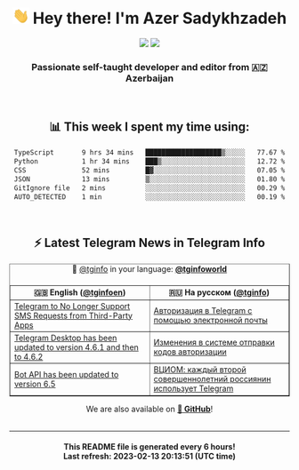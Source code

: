 <div align="center">
	<div>
		<h1>
      <img src="./assets/hi.gif" width="30px"> Hey there! I'm Azer Sadykhzadeh
    </h1>
    <img height="18" src="https://komarev.com/ghpvc/?username=sadykhzadeh&label=Views&color=2081c1&style=flat-square" />
		<a href="https://wakatime.com/@Azer"> <img height="18" src="https://wakatime.com/badge/user/f80ae27a-c328-426f-a381-bc84136e2dd6.svg" /> </a>
    <h3>
      Passionate self-taught developer and editor from 🇦🇿 Azerbaijan
    </h3>
  </div>
  <br>

<h2>📊 This week I spent my time using:</h2>

<!--START_SECTION:waka-->

```text
TypeScript       9 hrs 34 mins   ███████████████████▒░░░░░   77.67 %
Python           1 hr 34 mins    ███▒░░░░░░░░░░░░░░░░░░░░░   12.72 %
CSS              52 mins         █▓░░░░░░░░░░░░░░░░░░░░░░░   07.05 %
JSON             13 mins         ▒░░░░░░░░░░░░░░░░░░░░░░░░   01.80 %
GitIgnore file   2 mins          ░░░░░░░░░░░░░░░░░░░░░░░░░   00.29 %
AUTO_DETECTED    1 min           ░░░░░░░░░░░░░░░░░░░░░░░░░   00.19 %
```

<!--END_SECTION:waka-->

<br>

<h2>⚡️ Latest Telegram News in Telegram Info</h2>
  <table border>
		<tr>
			<th width="50%">🇬🇧 English (<a href="https://t.me/tginfoen">@tginfoen</a>)</th>
			<th>🇷🇺 На русском (<a href="https://t.me/tginfo">@tginfo</a>)</th>
		</tr>
		<caption>🚩 <a href="https://t.me/tginfo">@tginfo</a> in your language: <a href="https://t.me/tginfoworld"><b>@tginfoworld</b></a><caption/>
  <tr><td><a href="https://t.me/tginfoen/1611">Telegram to No Longer Support SMS Requests from Third-Party Apps</a></td>
    <td><a href="https://t.me/tginfo/3596">Авторизация в Telegram с помощью электронной почты</a></td></tr><tr><td><a href="https://t.me/tginfoen/1610">Telegram Desktop has been updated to version 4.6.1 and then to 4.6.2</a></td>
    <td><a href="https://t.me/tginfo/3595">Изменения в системе отправки кодов авторизации</a></td></tr><tr><td><a href="https://t.me/tginfoen/1609">Bot API has been updated to version 6.5</a></td>
    <td><a href="https://t.me/tginfo/3593">ВЦИОМ: каждый второй совершеннолетний россиянин использует Telegram</a></td></tr>
</table>
We are also available on <a href="https://github.com/tginfo"><b>🐙 GitHub</b></a>!
</div>

<br>
<hr>
<h4 align="center">This README file is generated <b>every 6 hours</b>!</br>Last refresh: <b>2023-02-13 20:13:51 (UTC time)</b></h4>
